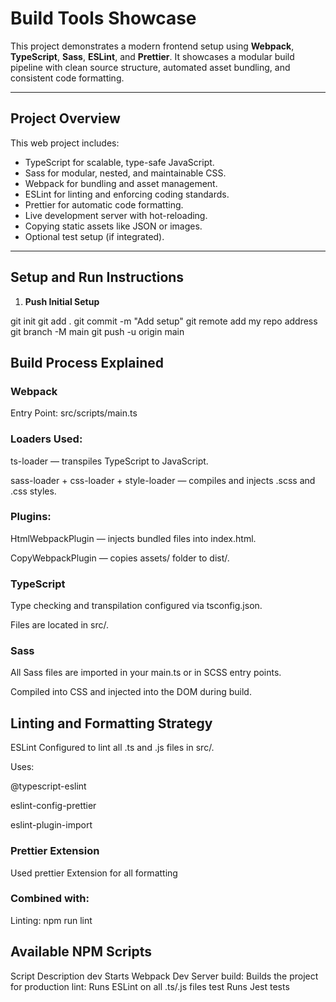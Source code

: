 # Build Tools Showcase

This project demonstrates a modern frontend setup using **Webpack**, **TypeScript**, **Sass**, **ESLint**, and **Prettier**. It showcases a modular build pipeline with clean source structure, automated asset bundling, and consistent code formatting.

---

##  Project Overview

This web project includes:

- TypeScript for scalable, type-safe JavaScript.
- Sass for modular, nested, and maintainable CSS.
- Webpack for bundling and asset management.
- ESLint for linting and enforcing coding standards.
- Prettier for automatic code formatting.
- Live development server with hot-reloading.
- Copying static assets like JSON or images.
- Optional test setup (if integrated).

---

## Setup and Run Instructions

1. **Push Initial Setup**

git init
git add .
git commit -m "Add setup"
git remote add my repo address
git branch -M main
git push -u origin main

## Build Process Explained
### Webpack
Entry Point: src/scripts/main.ts

### Loaders Used:

ts-loader — transpiles TypeScript to JavaScript.

sass-loader + css-loader + style-loader — compiles and injects .scss and .css styles.

### Plugins:

HtmlWebpackPlugin — injects bundled files into index.html.

CopyWebpackPlugin — copies assets/ folder to dist/.

### TypeScript
Type checking and transpilation configured via tsconfig.json.

Files are located in src/.

### Sass
All Sass files are imported in your main.ts or in SCSS entry points.

Compiled into CSS and injected into the DOM during build.

## Linting and Formatting Strategy
ESLint
Configured to lint all .ts and .js files in src/.

Uses:

@typescript-eslint

eslint-config-prettier

eslint-plugin-import

### Prettier Extension
Used prettier Extension for all formatting 

### Combined with:
Linting: npm run lint

## Available NPM Scripts
Script	Description
dev	Starts Webpack Dev Server
build:	Builds the project for production
lint:	Runs ESLint on all .ts/.js files
test	Runs Jest tests